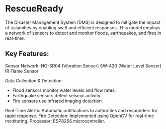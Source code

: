 # RescueReady

The Disaster Management System (DMS) is designed to mitigate the impact of calamities by enabling swift and efficient responses. This model employs a network of sensors to detect and monitor floods, earthquakes, and fires in real-time.

## Key Features:

Sensor Network:
HC-SR04 (Vibration Sensor)
SW-420 (Water Level Sensor)
IR Flame Sensor

Data Collection & Detection:
- Flood sensors monitor water levels and flow rates.
- Earthquake sensors detect seismic activity.
- Fire sensors use infrared imaging detection.

Real-Time Alerts: Automatic notifications to authorities and responders for rapid response.
Fire Detection: Implemented using OpenCV for real-time monitoring.
Processor: ESP8266 microcontroller.
